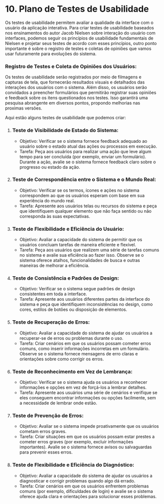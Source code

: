 # 10. Plano de Testes de Usabilidade

Os testes de usabilidade permitem avaliar a qualidade da interface com o usuário da aplicação interativa.
Para criar testes de usabilidade baseados nos ensinamentos do autor Jacob Nielsen sobre interação do usuário com interfaces, podemos seguir os princípios de usabilidade fundamentais de Nielsen e projetar seus testes de acordo com esses princípios, outro ponto importante é sobre o registro de testes e coletas de opiniões que vamos usar futuramente para evoluções do sistema. 

### Registro de Testes e Coleta de Opiniões dos Usuários:

Os testes de usabilidade serão registrados por meio de filmagens e capturas de tela, que fornecerão resultados visuais e detalhados das interações dos usuários com o sistema. Além disso, os usuários serão convidados a preencher formulários que permitirão registrar suas opiniões e feedback sobre os itens questionados nos testes. Isso garantirá uma pesquisa abrangente em diversos pontos, propondo melhorias nas proximas versões.

Aqui estão alguns testes de usabilidade que podemos criar: 

1. ### Teste de Visibilidade de Estado do Sistema:
   - Objetivo: Verificar se o sistema fornece feedback adequado ao usuário sobre o estado atual das ações ou processos em execução.
   - Tarefa: Peça aos usuários para realizar uma ação que leve algum tempo para ser concluída (por exemplo, enviar um formulário). Durante a ação, avalie se o sistema fornece feedback claro sobre o progresso ou estado da ação.

2. ### Teste de Correspondência entre o Sistema e o Mundo Real:
   - Objetivo: Verificar se os termos, ícones e ações no sistema correspondem ao que os usuários esperam com base em sua experiência do mundo real.
   - Tarefa: Apresente aos usuários telas ou recursos do sistema e peça que identifiquem qualquer elemento que não faça sentido ou não corresponda às suas expectativas.

3. ### Teste de Flexibilidade e Eficiência do Usuário:
   - Objetivo: Avaliar a capacidade do sistema de permitir que os usuários concluam tarefas de maneira eficiente e flexível.
   - Tarefa: Peça aos usuários que realizem uma série de tarefas comuns no sistema e avalie sua eficiência ao fazer isso. Observe se o sistema oferece atalhos, funcionalidades de busca e outras maneiras de melhorar a eficiência.

4. ### Teste de Consistência e Padrões de Design:
   - Objetivo: Verificar se o sistema segue padrões de design consistentes em toda a interface.
   - Tarefa: Apresente aos usuários diferentes partes da interface do sistema e peça que identifiquem inconsistências no design, como cores, estilos de botões ou disposição de elementos.

5. ### Teste de Recuperação de Erros:
   - Objetivo: Avaliar a capacidade do sistema de ajudar os usuários a recuperar-se de erros ou problemas durante o uso.
   - Tarefa: Criar cenários em que os usuários possam cometer erros comuns, como inserir informações incorretas em um formulário. Observe se o sistema fornece mensagens de erro claras e orientações sobre como corrigir os erros.

6. ### Teste de Reconhecimento em Vez de Lembrança:
   - Objetivo: Verificar se o sistema ajuda os usuários a reconhecer informações e opções em vez de forçá-los a lembrar detalhes.
   - Tarefa: Apresente aos usuários uma série de cenários e verifique se eles conseguem encontrar informações ou opções facilmente, sem a necessidade de lembrar onde estão.

7. ### Teste de Prevenção de Erros:
   - Objetivo: Avaliar se o sistema impede proativamente que os usuários cometam erros graves.
   - Tarefa: Criar situações em que os usuários possam estar prestes a cometer erros graves (por exemplo, excluir informações importantes). Avalie se o sistema fornece avisos ou salvaguardas para prevenir esses erros.

8. ### Teste de Flexibilidade e Eficiência do Diagnóstico:
   - Objetivo: Avaliar a capacidade do sistema de ajudar os usuários a diagnosticar e corrigir problemas quando algo dá errado.
   - Tarefa: Criar cenários em que os usuários enfrentem problemas comuns (por exemplo, dificuldades de login) e avalie se o sistema oferece ajuda clara e orientações para solucionar esses problemas.
